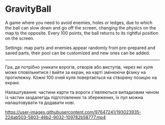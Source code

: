 # GravityBall

A game where you need to avoid enemies, holes or ledges, due to which the ball can slow down and go off the screen, changing the physics on the map to the opposite. Every 100 points, the ball returns to its rightful position on the screen.

Settings: map parts and enemies appear randomly from pre-prepared and saved parts, their pool can be customized and new ones can be added.
_____________________________________________________________________________

Гра, де потрібно уникати ворогів, отворів або виступів, через які куля може сповільнитися і вийти за екран, на карті змінюючи фізику на протилежну. Кожні 100 очей куля повертається на створену позицію на екрані.

Налаштування: частини карти та вороги з'являються випадковим чином із частин заздалегідь підготовлених та збережених, їх пул можна налаштовувати та додавати нові.


https://user-images.githubusercontent.com/97647241/193023935-224ab503-5803-46b2-9032-109782b58777.mp4

